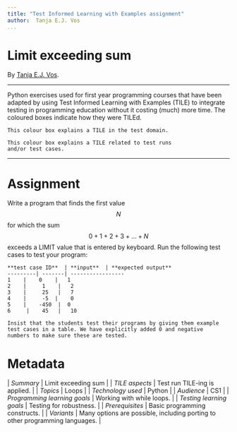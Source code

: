 ```yaml
---
title: "Test Informed Learning with Examples assignment"
author:  Tanja E.J. Vos
...
```


# Limit exceeding sum

By [Tanja E.J. Vos](https://www.tanjavos.com).

------------------------------------------------------------------------

Python exercises used for first year programming courses that
have been adapted by using Test Informed Learning with Examples (TILE)
to integrate testing in programming education without it costing (much)
more time. The coloured boxes indicate how they were TILEd.

```testdomaintile
This colour box explains a TILE in the test domain.
```

```testruntile
This colour box explains a TILE related to test runs 
and/or test cases.
```
------------------------------------------------------------------------

# Assignment

Write a program that finds the first value $$N$$ for which the sum
$$0 + 1 + 2 + 3 + ... + N$$ exceeds a LIMIT value that is entered by
keyboard. Run the following test cases to test your program:

    **test case ID**  | **input**  | **expected output**
    ---------| -------| -----------------
    1    |    0    |   1
    2    |     1    |   2
    3    |     25   |   7
    4    |     -5  |    0
    5    |    -450  |  0
    6     |    45   |   10

```testruntile
Insist that the students test their programs by giving them example
test cases in a table. We have explicitly added 0 and negative
numbers to make sure these are tested.
```

# Metadata

| *Summary*                     | Limit exceeding sum |
| *TILE aspects*                | Test run TILE-ing is applied. |
| *Topics*                      | Loops |
| *Technology used*             | Python |
| *Audience*                    | CS1 |
| *Programming learning goals*  | Working with while loops. |
| *Testing learning goals*      | Testing for robustness. |
| *Prerequisites*               | Basic programming constructs. |
| *Variants*                    | Many options are possible, including porting to other programming languages. |    

